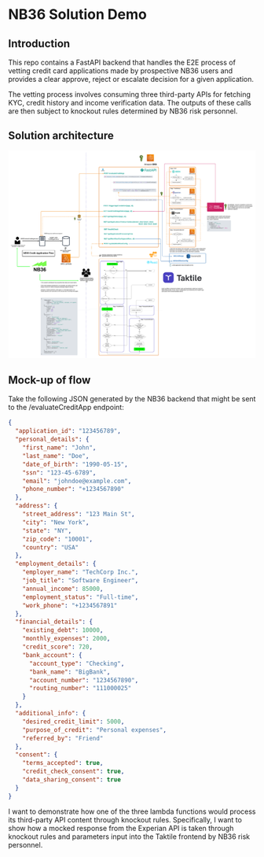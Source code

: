 # NB36 Solution Demo
## Introduction
This repo contains a FastAPI backend that handles the E2E process of vetting credit card applications made by prospective NB36 users and provides a clear approve, reject or escalate decision for a given application.

The vetting process involves consuming three third-party APIs for fetching KYC, credit history and income verification data. The outputs of these calls are then subject to knockout rules determined by NB36 risk personnel.

## Solution architecture
![Taktile-NB36 Solution Architecture](<Taktile SA.png>)

## Mock-up of flow
Take the following JSON generated by the NB36 backend that might be sent to the /evaluateCreditApp endpoint:
```json
{
  "application_id": "123456789",
  "personal_details": {
    "first_name": "John",
    "last_name": "Doe",
    "date_of_birth": "1990-05-15",
    "ssn": "123-45-6789",
    "email": "johndoe@example.com",
    "phone_number": "+1234567890"
  },
  "address": {
    "street_address": "123 Main St",
    "city": "New York",
    "state": "NY",
    "zip_code": "10001",
    "country": "USA"
  },
  "employment_details": {
    "employer_name": "TechCorp Inc.",
    "job_title": "Software Engineer",
    "annual_income": 85000,
    "employment_status": "Full-time",
    "work_phone": "+1234567891"
  },
  "financial_details": {
    "existing_debt": 10000,
    "monthly_expenses": 2000,
    "credit_score": 720,
    "bank_account": {
      "account_type": "Checking",
      "bank_name": "BigBank",
      "account_number": "1234567890",
      "routing_number": "111000025"
    }
  },
  "additional_info": {
    "desired_credit_limit": 5000,
    "purpose_of_credit": "Personal expenses",
    "referred_by": "Friend"
  },
  "consent": {
    "terms_accepted": true,
    "credit_check_consent": true,
    "data_sharing_consent": true
  }
}
```
I want to demonstrate how one of the three lambda functions would process its third-party API content through knockout rules. Specifically, I want to show how a mocked response from the Experian API is taken through knockout rules and parameters input into the Taktile frontend by NB36 risk personnel.